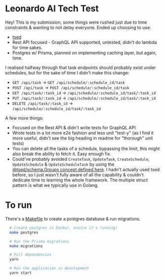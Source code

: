 # Leonardo AI Tech Test

Hey! This is my submission, some things were rushed just due to time constraints & wanting to not delay everyone.
Ended up choosing to use:

- [tsed](https://tsed.io)
- Rest API focused - GraphQL API supported, untested, didn't do lambda for time sakes.
- Postgres w/ Prisma, planned on implementing caching layer, but again, time.

I realised halfway through that task endpoints should probably exist under schedules, but for the sake of time I didn't make this change:

- `GET /api/task` -> `GET /api/schedule/:schedule_id/task`
- `POST /api/task` -> `POST /api/schedule/:schedule_id/task`
- `GET /api/task/:task_id` -> `/api/schedule/:schedule_id/task/:task_id`
- `PUT /api/task/:task_id` -> `/api/schedule/:schedule_id/task/:task_id`
- `DELETE /api/task/:task_id` -> `/api/schedule/:schedule_id/task/:task_id`

A few more things:

- Focused on the Rest API & didn't write tests for GraphQL API
- Wrote tests in a lot more e2e fashion and less unit "test-y" (as I find it more useful, didn't see the big heading in readme for "thorough" unit tests)
- You can delete all the tasks of a schedule, bypassing the limit, this might also break the ability to fetch it. Easy enough fix.
- Could've probably avoided `CreateTask`, `UpdateTask`, `CreateSchedule`, `UpdateSchedule` & `UpdateScheduleTask` by using the [@tsed/schema.Groups concept defined here](https://tsed.io/docs/model.html#groups). I hadn't actually used tsed before, so I just wasn't fully aware of all the capability & couldn't dedicate time to learning the whole framework. The multiple struct pattern is what we typically use in Golang.

# To run

There's a [Makefile](/Makefile) to create a postgres database & run migrations.

```sh
  # Create postgres in Docker, ensure it's running!
  make postgres

  # Run the Prisma migrations
  make migrations

  # Pull dependencies
  yarn

  # Run the application in development
  yarn start
```

